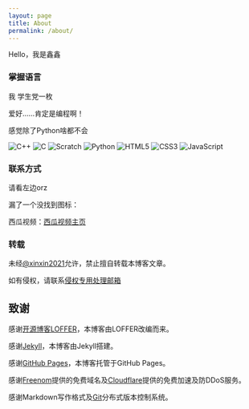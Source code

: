 ```yaml
---
layout: page
title: About
permalink: /about/
---
```


Hello，我是鑫鑫

### 掌握语言

我 学生党一枚

爱好……肯定是编程啊！

感觉除了Python啥都不会

![C++](https://img.shields.io/static/v1?logo=cplusplus&logoColor=white&label=C%2B%2B&message=5%25&color=4e733a&labelColor=4e733a&style=flat-square)
![C](https://img.shields.io/static/v1?logo=c&logoColor=white&label=C&message=1%25&color=153961&labelColor=153961&style=flat-square)
![Scratch](https://img.shields.io/static/v1?logo=scratch&logoColor=white&label=Scratch&message=99%25&color=fbac1b&labelColor=fbac1b&style=flat-square)
![Python](https://img.shields.io/static/v1?logo=python&logoColor=white&label=Python&message=37%25&color=376d9c&labelColor=376d9c&style=flat-square)
![HTML5](https://img.shields.io/static/v1?logo=html5&logoColor=white&label=HTML5&message=25%25&color=f06427&labelColor=f06427&style=flat-square)
![CSS3](https://img.shields.io/static/v1?logo=css3&logoColor=white&label=CSS3&message=15%25&color=1a97d1&labelColor=1a97d1&style=flat-square)
![JavaScript](https://img.shields.io/static/v1?logo=javascript&logoColor=white&label=JavaScript&message=17%25&color=e3a029&labelColor=e3a029&style=flat-square)

### 联系方式

请看左边orz

漏了一个没找到图标：

西瓜视频：[西瓜视频主页](/goto?link=https://www.ixigua.com/home/2454523622734035)

### 转载

未经[@xinxin2021](mailto:blog@xinxin2021.tk)允许，禁止擅自转载本博客文章。

如有侵权，请联系[侵权专用处理邮箱](mailto:tort@xinxin2021.tk)

## 致谢

感谢[开源博客LOFFER](/goto?link=https://fromendworld.github.io/LOFFER)，本博客由LOFFER改编而来。

感谢[Jekyll](/goto?link=https://github.com/jekyll/jekyll)，本博客由Jekyll搭建。

感谢[GitHub Pages](/goto?link=https://pages.github.com)，本博客托管于GitHub Pages。

感谢[Freenom](/goto?link=https://freenom.com)提供的免费域名及[Cloudflare](https://cloudflare.com)提供的免费加速及防DDoS服务。

感谢Markdown写作格式及[Git](/goto?link=https://git-scm.com)分布式版本控制系统。
